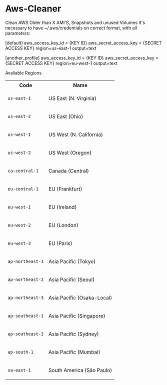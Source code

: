# Aws-Cleaner
Clean AWS Older than X AMI'S, Snapshots and unused Volumes
It's necessary to have ~/.aws/credentials on correct format, with all parameters:

[default]
aws_access_key_id = {KEY ID}
aws_secret_access_key = {SECRET ACCESS KEY}
region=us-east-1
output=text

[another_profile]
aws_access_key_id = {KEY ID}
aws_secret_access_key = {SECRET ACCESS KEY}
region=eu-west-1
output=text

Avaliable Regions

<table id="w191aab5c21c11b9">
<tbody>
<tr>
<th>Code</th>
<th>Name</th>
</tr>
<tr>
<td>
<p><code class="code">us-east-1</code></p>
</td>
<td>
<p>US East (N. Virginia)</p>
</td>
</tr>
<tr>
<td>
<p><code class="code">us-east-2</code></p>
</td>
<td>
<p>US East (Ohio)</p>
</td>
</tr>
<tr>
<td>
<p><code class="code">us-west-1</code></p>
</td>
<td>
<p>US West (N. California)</p>
</td>
</tr>
<tr>
<td>
<p><code class="code">us-west-2</code></p>
</td>
<td>
<p>US West (Oregon)</p>
</td>
</tr>
<tr>
<td>
<p><code class="code">ca-central-1</code></p>
</td>
<td>
<p>Canada (Central)</p>
</td>
</tr>
<tr>
<td>
<p><code class="code">eu-central-1</code></p>
</td>
<td>
<p>EU (Frankfurt)</p>
</td>
</tr>
<tr>
<td>
<p><code class="code">eu-west-1</code></p>
</td>
<td>
<p>EU (Ireland)</p>
</td>
</tr>
<tr>
<td>
<p><code class="code">eu-west-2</code></p>
</td>
<td>
<p>EU (London)</p>
</td>
</tr>
<tr>
<td>
<p><code class="code">eu-west-3</code></p>
</td>
<td>
<p>EU (Paris)</p>
</td>
</tr>
<tr>
<td>
<p><code class="code">ap-northeast-1</code></p>
</td>
<td>
<p>Asia Pacific (Tokyo)</p>
</td>
</tr>
<tr>
<td>
<p><code class="code">ap-northeast-2</code></p>
</td>
<td>
<p>Asia Pacific (Seoul)</p>
</td>
</tr>
<tr>
<td>
<p><code class="code">ap-northeast-3</code></p>
</td>
<td>
<p>Asia Pacific (Osaka-Local)</p>
</td>
</tr>
<tr>
<td>
<p><code class="code">ap-southeast-1</code></p>
</td>
<td>
<p>Asia Pacific (Singapore)</p>
</td>
</tr>
<tr>
<td>
<p><code class="code">ap-southeast-2</code></p>
</td>
<td>
<p>Asia Pacific (Sydney)</p>
</td>
</tr>
<tr>
<td>
<p><code class="code">ap-south-1</code></p>
</td>
<td>
<p>Asia Pacific (Mumbai)</p>
</td>
</tr>
<tr>
<td>
<p><code class="code">sa-east-1</code></p>
</td>
<td>
<p>South America (S&atilde;o Paulo)</p>
</td>
</tr>
</tbody>
</table>
